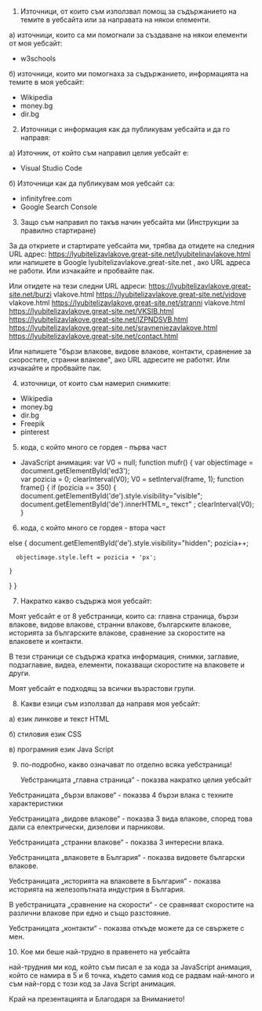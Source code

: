 1. Източници, от които съм използвал помощ за съдържанието на темите в уебсайта или за направата на  някои елементи.

а) източници, които са ми помогнали за създаване на някои елементи от моя уебсайт:
- w3schools

б) източници, които ми помогнаха за съдържанието, информацията на темите в моя уебсайт:
- Wikipedia
- money.bg
- dir.bg

2. Източници с информация как да публикувам уебсайта и да го направя:

а) Източник, от който съм направил целия уебсайт е:
- Visual Studio Code

б) Източници как да публикувам моя уебсайт са:
- infinityfree.com
- Google Search Console

3. Защо съм направил по такъв начин уебсайта ми (Инструкции за правилно стартиране)

За да откриете и стартирате уебсайта ми, трябва да отидете на следния URL адрес: https://lyubitelizavlakove.great-site.net/lyubitelinavlakove.html   или напишете в Google  lyubitelizavlakove.great-site.net , ако URL адреса не работи. Или изчакайте и пробвайте пак.

Или отидете на тези следни URL адреси: https://lyubitelizavlakove.great-site.net/burzi vlakove.html 
https://lyubitelizavlakove.great-site.net/vidove vlakove.html
https://lyubitelizavlakove.great-site.net/stranni vlakove.html
https://lyubitelizavlakove.great-site.net/VKSIB.html
https://lyubitelizavlakove.great-site.net/IZPNDSVB.html
https://lyubitelizavlakove.great-site.net/sravneniezavlakove.html
https://lyubitelizavlakove.great-site.net/contact.html

Или напишете "бързи влакове, видове влакове, контакти, сравнение за скоростите, странни влакове", ако URL адресите не работят. Или изчакайте и пробвайте пак.

4. източници, от които съм намерил снимките:

- Wikipedia
- money.bg
- dir.bg
- Freepik
- pinterest

5. кода, с който много се гордея - първа част 

- JavaScript анимация:
  var V0 = null;
    function mufr()
    {
        var objectimage = document.getElementById('ed3');   
     var pozicia = 0;
     clearInterval(V0);
     V0 = setInterval(frame, 1);
     function frame() {
    if (pozicia == 350) {
        document.getElementById('de').style.visibility="visible";
      document.getElementById('de').innerHTML=„ текст" ;
      clearInterval(V0); 
    } 

6. кода, с който много се гордея - втора част

else {
      document.getElementById('de').style.visibility="hidden";
      pozicia++; 
      
      objectimage.style.left = pozicia + 'px'; 
      
    }
  }
}

7. Накратко какво съдържа моя уебсайт:

Моят уебсайт е от 8 уебстраници, които са: главна страница, бързи влакове, видове влакове, странни влакове, българските влакове, историята за българските влакове, сравнение за скоростите на влаковете и контакти.

В тези страници се съдържа кратка информация, снимки, заглавие, подзаглавие, видеа, елементи, показващи скоростите на влаковете и други.

Моят уебсайт е подходящ за всички възрастови групи.

8. Какви езици съм използвал да направя моя уебсайт:

а) език линкове и текст HTML

б) стиловия език CSS
  
в) програмния език Java Script

9. по-подробно, какво означават по отделно всяка уебстраница!

    Уебстраницата „главна страница“ - показва накратко целия уебсайт
   
Уебстраницата „бързи влакове“ - показва 4 бързи влака с техните характеристики

Уебстраницата „видове влакове“ - показва 3 вида влакове, според това дали са електрически, дизелови и парникови.

Уебстраницата „странни влакове“ - показва 3 интересни влака.

Уебстраницата „влаковете в България“ - показва видовете български влакове.

Уебстраницата „историята на влаковете в България“ - показва историята на железопътната индустрия в България.

В уебстраницата „сравнение на скорости“ - се сравняват скоростите на различни влакове при едно и също разстояние.

Уебстраницата „контакти“ - показва откъде можете да се свържете с мен.  

10. Кое ми беше най-трудно в правенето на уебсайта

най-трудния ми код, който съм писал е за кода за JavaScript анимация, който се намира в 5 и 6 точка, където самия код се радвам най-много и съм най-горд с този код за Java Script анимация.


Край на презентацията и Благодаря за Вниманието!
